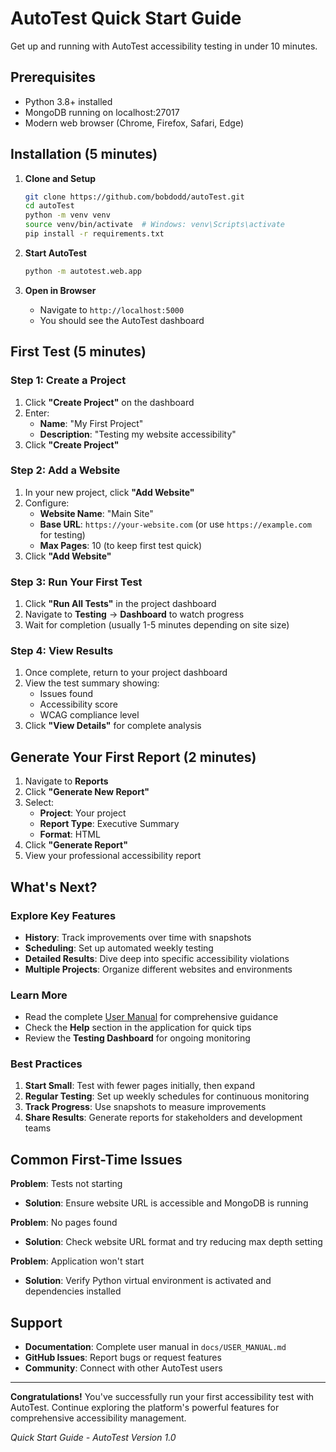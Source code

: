 # AutoTest Quick Start Guide

Get up and running with AutoTest accessibility testing in under 10 minutes.

## Prerequisites

- Python 3.8+ installed
- MongoDB running on localhost:27017
- Modern web browser (Chrome, Firefox, Safari, Edge)

## Installation (5 minutes)

1. **Clone and Setup**
   ```bash
   git clone https://github.com/bobdodd/autoTest.git
   cd autoTest
   python -m venv venv
   source venv/bin/activate  # Windows: venv\Scripts\activate
   pip install -r requirements.txt
   ```

2. **Start AutoTest**
   ```bash
   python -m autotest.web.app
   ```

3. **Open in Browser**
   - Navigate to `http://localhost:5000`
   - You should see the AutoTest dashboard

## First Test (5 minutes)

### Step 1: Create a Project
1. Click **"Create Project"** on the dashboard
2. Enter:
   - **Name**: "My First Project"
   - **Description**: "Testing my website accessibility"
3. Click **"Create Project"**

### Step 2: Add a Website
1. In your new project, click **"Add Website"**
2. Configure:
   - **Website Name**: "Main Site"
   - **Base URL**: `https://your-website.com` (or use `https://example.com` for testing)
   - **Max Pages**: 10 (to keep first test quick)
3. Click **"Add Website"**

### Step 3: Run Your First Test
1. Click **"Run All Tests"** in the project dashboard
2. Navigate to **Testing** → **Dashboard** to watch progress
3. Wait for completion (usually 1-5 minutes depending on site size)

### Step 4: View Results
1. Once complete, return to your project dashboard
2. View the test summary showing:
   - Issues found
   - Accessibility score
   - WCAG compliance level
3. Click **"View Details"** for complete analysis

## Generate Your First Report (2 minutes)

1. Navigate to **Reports**
2. Click **"Generate New Report"**
3. Select:
   - **Project**: Your project
   - **Report Type**: Executive Summary
   - **Format**: HTML
4. Click **"Generate Report"**
5. View your professional accessibility report

## What's Next?

### Explore Key Features
- **History**: Track improvements over time with snapshots
- **Scheduling**: Set up automated weekly testing
- **Detailed Results**: Dive deep into specific accessibility violations
- **Multiple Projects**: Organize different websites and environments

### Learn More
- Read the complete [User Manual](USER_MANUAL.md) for comprehensive guidance
- Check the **Help** section in the application for quick tips
- Review the **Testing Dashboard** for ongoing monitoring

### Best Practices
1. **Start Small**: Test with fewer pages initially, then expand
2. **Regular Testing**: Set up weekly schedules for continuous monitoring
3. **Track Progress**: Use snapshots to measure improvements
4. **Share Results**: Generate reports for stakeholders and development teams

## Common First-Time Issues

**Problem**: Tests not starting
- **Solution**: Ensure website URL is accessible and MongoDB is running

**Problem**: No pages found
- **Solution**: Check website URL format and try reducing max depth setting

**Problem**: Application won't start
- **Solution**: Verify Python virtual environment is activated and dependencies installed

## Support

- **Documentation**: Complete user manual in `docs/USER_MANUAL.md`
- **GitHub Issues**: Report bugs or request features
- **Community**: Connect with other AutoTest users

---

**Congratulations!** You've successfully run your first accessibility test with AutoTest. Continue exploring the platform's powerful features for comprehensive accessibility management.

*Quick Start Guide - AutoTest Version 1.0*